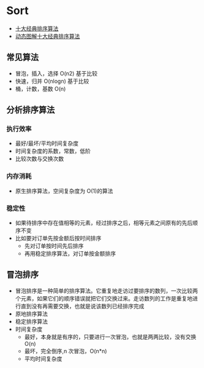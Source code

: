 # Sort

-   [十大经典排序算法](https://www.cnblogs.com/onepixel/articles/7674659.html)
-   [动态图解十大经典排序算法](https://mp.weixin.qq.com/s/HQg3BzzQfJXcWyltsgOfCQ)

## 常见算法

-   冒泡，插入，选择 O(n2) 基于比较
-   快速，归并 O(nlogn) 基于比较
-   桶，计数，基数 O(n)

## 分析排序算法

### 执行效率

-   最好/最坏/平均时间复杂度
-   时间复杂度的系数，常数，低阶
-   比较次数与交换次数

### 内存消耗

-   原生排序算法，空间复杂度为 O(1)的算法

### 稳定性

-   如果待排序中存在值相等的元素，经过排序之后，相等元素之间原有的先后顺序不变
-   比如要对订单先按金额后按时间排序
    -   先对订单按时间先后排序
    -   再用稳定排序算法，对订单按金额排序

## 冒泡排序

-   冒泡排序是一种简单的排序算法。它重复地走访过要排序的数列，一次比较两个元素，如果它们的顺序错误就把它们交换过来。走访数列的工作是重复地进行直到没有再需要交换，也就是说该数列已经排序完成
-   原地排序算法
-   稳定排序算法
-   时间复杂度
    -   最好，本身就是有序的，只要进行一次冒泡，也就是两两比较，没有交换 O(n)
    -   最坏，完全倒序,n 次冒泡，O(n\*n)
    -   平均时间复杂度
